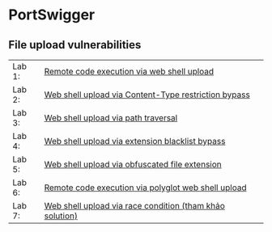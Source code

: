 # PortSwigger

<h2>File upload vulnerabilities</h2>
	
<table>
	<tr>
		<td>Lab 1: </td>
		<td><a href="WU_Files/lab1.md">Remote code execution via web shell upload</a></td>
	</tr>
	<tr>
		<td>Lab 2: </td>
		<td><a href="WU_Files/lab2.md">Web shell upload via Content-Type restriction bypass</a></td>
	</tr>
	<tr>
		<td>Lab 3: </td>
		<td><a href="WU_Files/lab3.md">Web shell upload via path traversal</a></td>
	</tr>
	<tr>
		<td>Lab 4: </td>
		<td><a href="WU_Files/lab4.md">Web shell upload via extension blacklist bypass</a></td>
	</tr>
	<tr>
		<td>Lab 5: </td>
		<td><a href="WU_Files/lab5.md">Web shell upload via obfuscated file extension</a></td>
	</tr>
	<tr>
		<td>Lab 6: </td>
		<td><a href="WU_Files/lab6.md">Remote code execution via polyglot web shell upload</a></td>
	</tr>
	<tr>
		<td>Lab 7: </td>
		<td><a href="WU_Files/lab7.md">Web shell upload via race condition (tham khảo solution)</a></td>
	</tr>
	
</table>
